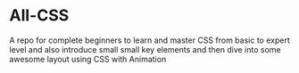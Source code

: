 # All-CSS
A repo for complete beginners to learn and master CSS from basic to expert level and also introduce small small key elements and then dive into some awesome layout using CSS with Animation
